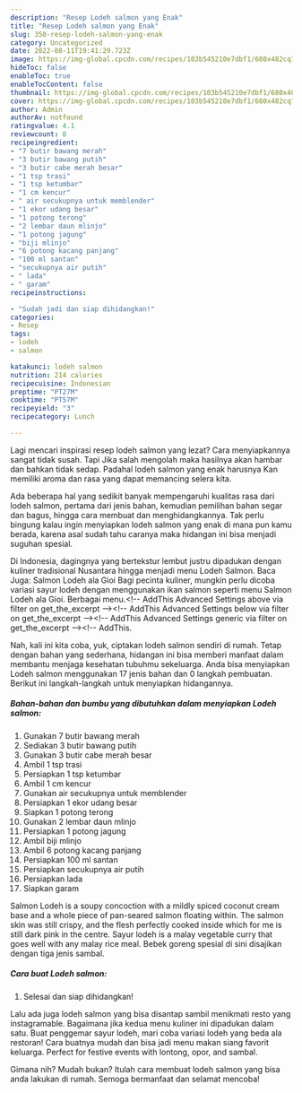 ```yaml
---
description: "Resep Lodeh salmon yang Enak"
title: "Resep Lodeh salmon yang Enak"
slug: 350-resep-lodeh-salmon-yang-enak
category: Uncategorized
date: 2022-08-11T19:41:29.723Z
image: https://img-global.cpcdn.com/recipes/103b545210e7dbf1/680x482cq70/lodeh-salmon-foto-resep-utama.jpg
hideToc: false
enableToc: true
enableTocContent: false
thumbnail: https://img-global.cpcdn.com/recipes/103b545210e7dbf1/680x482cq70/lodeh-salmon-foto-resep-utama.jpg
cover: https://img-global.cpcdn.com/recipes/103b545210e7dbf1/680x482cq70/lodeh-salmon-foto-resep-utama.jpg
author: Admin
authorAv: notfound
ratingvalue: 4.1
reviewcount: 8
recipeingredient:
- "7 butir bawang merah"
- "3 butir bawang putih"
- "3 butir cabe merah besar"
- "1 tsp trasi"
- "1 tsp ketumbar"
- "1 cm kencur"
- " air secukupnya untuk memblender"
- "1 ekor udang besar"
- "1 potong terong"
- "2 lembar daun mlinjo"
- "1 potong jagung"
- "biji mlinjo"
- "6 potong kacang panjang"
- "100 ml santan"
- "secukupnya air putih"
- " lada"
- " garam"
recipeinstructions:

- "Sudah jadi dan siap dihidangkan!"
categories:
- Resep
tags:
- lodeh
- salmon

katakunci: lodeh salmon 
nutrition: 214 calories
recipecuisine: Indonesian
preptime: "PT27M"
cooktime: "PT57M"
recipeyield: "3"
recipecategory: Lunch

---
```



Lagi mencari inspirasi resep lodeh salmon yang lezat? Cara menyiapkannya sangat tidak susah. Tapi Jika salah mengolah maka hasilnya akan hambar dan bahkan tidak sedap. Padahal lodeh salmon yang enak harusnya Kan memiliki aroma dan rasa yang dapat memancing selera kita.


Ada beberapa hal yang sedikit banyak mempengaruhi kualitas rasa dari lodeh salmon, pertama dari jenis bahan, kemudian pemilihan bahan segar dan bagus, hingga cara membuat dan menghidangkannya. Tak perlu bingung kalau ingin menyiapkan lodeh salmon yang enak di mana pun kamu berada, karena asal sudah tahu caranya maka hidangan ini bisa menjadi suguhan spesial.

Di Indonesia, dagingnya yang bertekstur lembut justru dipadukan dengan kuliner tradisional Nusantara hingga menjadi menu Lodeh Salmon. Baca Juga: Salmon Lodeh ala Gioi Bagi pecinta kuliner, mungkin perlu dicoba variasi sayur lodeh dengan menggunakan ikan salmon seperti menu Salmon Lodeh ala Gioi. Berbagai menu.&lt;!-- AddThis Advanced Settings above via filter on get_the_excerpt --&gt;&lt;!-- AddThis Advanced Settings below via filter on get_the_excerpt --&gt;&lt;!-- AddThis Advanced Settings generic via filter on get_the_excerpt --&gt;&lt;!-- AddThis.


Nah, kali ini kita coba, yuk, ciptakan lodeh salmon sendiri di rumah. Tetap dengan bahan yang sederhana, hidangan ini bisa memberi manfaat dalam membantu menjaga kesehatan tubuhmu sekeluarga. Anda bisa menyiapkan Lodeh salmon menggunakan 17 jenis bahan dan 0 langkah pembuatan. Berikut ini langkah-langkah untuk menyiapkan hidangannya.

<!--inarticleads1-->

##### Bahan-bahan dan bumbu yang dibutuhkan dalam menyiapkan Lodeh salmon:

1. Gunakan 7 butir bawang merah
1. Sediakan 3 butir bawang putih
1. Gunakan 3 butir cabe merah besar
1. Ambil 1 tsp trasi
1. Persiapkan 1 tsp ketumbar
1. Ambil 1 cm kencur
1. Gunakan  air secukupnya untuk memblender
1. Persiapkan 1 ekor udang besar
1. Siapkan 1 potong terong
1. Gunakan 2 lembar daun mlinjo
1. Persiapkan 1 potong jagung
1. Ambil biji mlinjo
1. Ambil 6 potong kacang panjang
1. Persiapkan 100 ml santan
1. Persiapkan secukupnya air putih
1. Persiapkan  lada
1. Siapkan  garam


Salmon Lodeh is a soupy concoction with a mildly spiced coconut cream base and a whole piece of pan-seared salmon floating within. The salmon skin was still crispy, and the flesh perfectly cooked inside which for me is still dark pink in the centre. Sayur lodeh is a malay vegetable curry that goes well with any malay rice meal. Bebek goreng spesial di sini disajikan dengan tiga jenis sambal. 

<!--inarticleads2-->

##### Cara buat Lodeh salmon:


1. Selesai dan siap dihidangkan!

Lalu ada juga lodeh salmon yang bisa disantap sambil menikmati resto yang instagramable. Bagaimana jika kedua menu kuliner ini dipadukan dalam satu. Buat penggemar sayur lodeh, mari coba variasi lodeh yang beda ala restoran! Cara buatnya mudah dan bisa jadi menu makan siang favorit keluarga. Perfect for festive events with lontong, opor, and sambal. 

Gimana nih? Mudah bukan? Itulah cara membuat lodeh salmon yang bisa anda lakukan di rumah. Semoga bermanfaat dan selamat mencoba!
